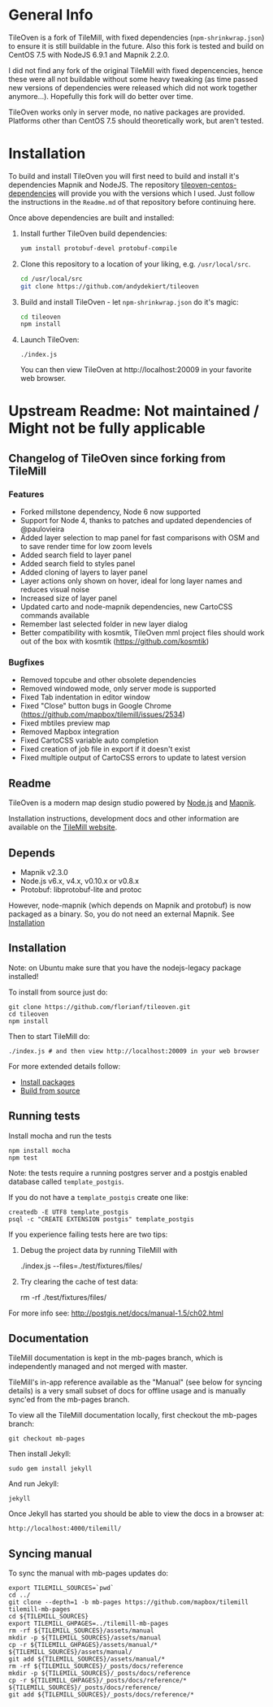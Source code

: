 # General Info

TileOven is a fork of TileMill, with fixed dependencies (`npm-shrinkwrap.json`) to ensure it is still buildable in the future. Also this fork is tested and build on CentOS 7.5 with NodeJS 6.9.1 and Mapnik 2.2.0.

I did not find any fork of the original TileMill with fixed depencencies, hence these were all not buildable without some heavy tweaking (as time passed new versions of dependencies were released which did not work together anymore...). Hopefully this fork will do better over time.

TileOven works only in server mode, no native packages are provided. Platforms other than CentOS 7.5 should theoretically work, but aren't tested.

# Installation
To build and install TileOven you will first need to build and install it's dependencies Mapnik and NodeJS. The repository [tileoven-centos-dependencies](https://github.com/andydekiert/tileoven-centos-dependencies) will provide you with the versions which I used. Just follow the instructions in the `Readme.md` of that repository before continuing here.

Once above dependencies are built and installed:
1. Install further TileOven build dependencies:
   ```bash
   yum install protobuf-devel protobuf-compile
   ```
   
2. Clone this repository to a location of your liking, e.g. `/usr/local/src`.
   ```bash
   cd /usr/local/src
   git clone https://github.com/andydekiert/tileoven
   ```
   
3. Build and install TileOven - let `npm-shrinkwrap.json` do it's magic:
   ```bash
   cd tileoven
   npm install
   ```
   
4. Launch TileOven:
   ```
   ./index.js
   ```
   You can then view TileOven at http://localhost:20009 in your favorite web browser.
   

# Upstream Readme: Not maintained / Might not be fully applicable

## Changelog of TileOven since forking from TileMill
### Features

- Forked millstone dependency, Node 6 now supported
- Support for Node 4, thanks to patches and updated dependencies of @paulovieira
- Added layer selection to map panel for fast comparisons with OSM and to save render time for low zoom levels
- Added search field to layer panel
- Added search field to styles panel
- Added cloning of layers to layer panel
- Layer actions only shown on hover, ideal for long layer names and reduces visual noise
- Increased size of layer panel
- Updated carto and node-mapnik dependencies, new CartoCSS commands available
- Remember last selected folder in new layer dialog
- Better compatibility with kosmtik, TileOven mml project files should work out of the box with kosmtik (https://github.com/kosmtik)

### Bugfixes

- Removed topcube and other obsolete dependencies
- Removed windowed mode, only server mode is supported
- Fixed Tab indentation in editor window
- Fixed "Close" button bugs in Google Chrome (https://github.com/mapbox/tilemill/issues/2534)
- Fixed mbtiles preview map
- Removed Mapbox integration
- Fixed CartoCSS variable auto completion
- Fixed creation of job file in export if it doesn't exist
- Fixed multiple output of CartoCSS errors to update to latest version

## Readme

TileOven is a modern map design studio powered by [Node.js](http://nodejs.org) and [Mapnik](http://mapnik.org).

Installation instructions, development docs and other information are available on the [TileMill website](http://tilemill-project.github.io/tilemill).

## Depends

- Mapnik v2.3.0
- Node.js v6.x, v4.x, v0.10.x or v0.8.x
- Protobuf: libprotobuf-lite and protoc

However, node-mapnik (which depends on Mapnik and protobuf) is now packaged as a binary. So, you do not need an external Mapnik. See [Installation](#installation)

## Installation

Note: on Ubuntu make sure that you have the nodejs-legacy package installed!

To install from source just do:

    git clone https://github.com/florianf/tileoven.git
    cd tileoven
    npm install

Then to start TileMill do:

    ./index.js # and then view http://localhost:20009 in your web browser

For more extended details follow:

- [Install packages](http://mapbox.com/tilemill/docs/install/)
- [Build from source](http://mapbox.com/tilemill/docs/source/)

## Running tests

Install mocha and run the tests

    npm install mocha
    npm test


Note: the tests require a running postgres server and a postgis enabled
database called `template_postgis`.

If you do not have a `template_postgis` create one like:

    createdb -E UTF8 template_postgis
    psql -c "CREATE EXTENSION postgis" template_postgis

If you experience failing tests here are two tips:

1. Debug the project data by running TileMill with

    ./index.js --files=./test/fixtures/files/

2. Try clearing the cache of test data:

    rm -rf ./test/fixtures/files/

For more info see: http://postgis.net/docs/manual-1.5/ch02.html


## Documentation

TileMill documentation is kept in the mb-pages branch, which is independently managed and not merged with master.

TileMill's in-app reference available as the "Manual" (see below for syncing details) is a very small subset of docs for offline usage and is manually
sync'ed from the mb-pages branch.

To view all the TileMill documentation locally, first checkout the mb-pages branch:

    git checkout mb-pages

Then install Jekyll:

    sudo gem install jekyll

And run Jekyll:

    jekyll

Once Jekyll has started you should be able to view the docs in a browser at:

    http://localhost:4000/tilemill/


## Syncing manual

To sync the manual with mb-pages updates do:

    export TILEMILL_SOURCES=`pwd`
    cd ../
    git clone --depth=1 -b mb-pages https://github.com/mapbox/tilemill tilemill-mb-pages
    cd ${TILEMILL_SOURCES}
    export TILEMILL_GHPAGES=../tilemill-mb-pages
    rm -rf ${TILEMILL_SOURCES}/assets/manual
    mkdir -p ${TILEMILL_SOURCES}/assets/manual
    cp -r ${TILEMILL_GHPAGES}/assets/manual/* ${TILEMILL_SOURCES}/assets/manual/
    git add ${TILEMILL_SOURCES}/assets/manual/*
    rm -rf ${TILEMILL_SOURCES}/_posts/docs/reference
    mkdir -p ${TILEMILL_SOURCES}/_posts/docs/reference
    cp -r ${TILEMILL_GHPAGES}/_posts/docs/reference/* ${TILEMILL_SOURCES}/_posts/docs/reference/
    git add ${TILEMILL_SOURCES}/_posts/docs/reference/*
